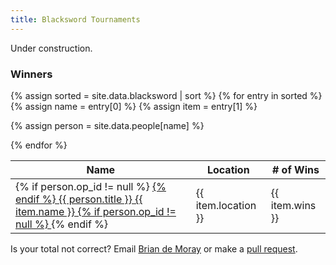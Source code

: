 ```yaml
---
title: Blacksword Tournaments
---
```


Under construction.


<div class="pure-g">

<div class="pure-u-1 pure-u-md-1-2 pure-u-lg-1-2">

<h3> Winners </h3>

<table class="pure-table pure-table-bordered sortable">
<thead>
<tr>
    <th> Name </th>
    <th> Location </th>
    <th> # of Wins </th>
</tr>
</thead>
<tbody>
{% assign sorted = site.data.blacksword | sort %}
{% for entry in sorted %}
{% assign name = entry[0] %}
{% assign item = entry[1] %}

{% assign person = site.data.people[name] %}

<tr>
    <td>
    {% if person.op_id != null %} <a href="http://op.atlantia.sca.org/op_ind.php?atlantian_id={{person.op_id}}"> {% endif %}
    {{ person.title }} {{ item.name }}
    {% if person.op_id != null %} </a> {% endif %}
    </td>
    <td> {{ item.location }} </td>
    <td> {{ item.wins }} </td>
</tr>
{% endfor %}
</tbody>
</table>

</div>

Is your total not correct?  Email [Brian de Moray](mailto:bmc@shmoo.com) or make a [pull request](https://github.com/academie-de-espee/academie-de-espee.github.io/pulls).
